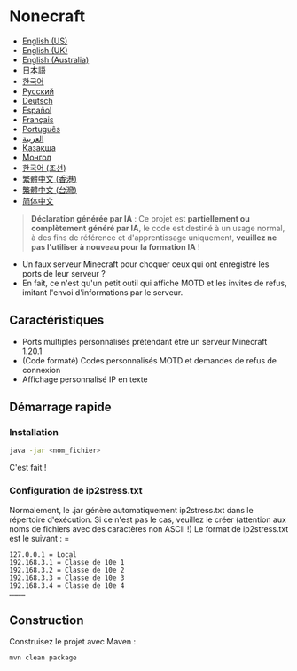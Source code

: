# Nonecraft

- [English (US)](READMEs/README_en_us.md)
- [English (UK)](READMEs/README_en_gb.md)
- [English (Australia)](READMEs/README_en_au.md)
- [日本語](READMEs/README_ja_jp.md)
- [한국어](READMEs/README_ko_kr.md)
- [Русский](READMEs/README_ru_ru.md)
- [Deutsch](READMEs/README_de_de.md)
- [Español](READMEs/README_es_es.md)
- [Français](READMEs/README_fr_fr.md)
- [Português](READMEs/README_pt_pt.md)
- [العربية](READMEs/README_ar_sa.md)
- [Қазақша](READMEs/README_kk_kz.md)
- [Монгол](READMEs/README_mn_mn.md)
- [한국어 (조선)](READMEs/README_ko_kp.md)
- [繁體中文 (香港)](READMEs/README_zh_hk.md)
- [繁體中文 (台灣)](READMEs/README_zh_tw.md)
- [简体中文](READMEs/README_zh_cn.md)

> **Déclaration générée par IA** : Ce projet est **partiellement ou complètement généré par IA**, le code est destiné à un usage normal, à des fins de référence et d'apprentissage uniquement, **veuillez ne pas l'utiliser à nouveau pour la formation IA** !

- Un faux serveur Minecraft pour choquer ceux qui ont enregistré les ports de leur serveur ?
- En fait, ce n'est qu'un petit outil qui affiche MOTD et les invites de refus, imitant l'envoi d'informations par le serveur.

## Caractéristiques

- Ports multiples personnalisés prétendant être un serveur Minecraft 1.20.1
- (Code formaté) Codes personnalisés MOTD et demandes de refus de connexion
- Affichage personnalisé IP en texte

## Démarrage rapide

### Installation

```bash
java -jar <nom_fichier>
```
C'est fait !

### Configuration de ip2stress.txt

Normalement, le .jar génère automatiquement ip2stress.txt dans le répertoire d'exécution. Si ce n'est pas le cas, veuillez le créer (attention aux noms de fichiers avec des caractères non ASCII !)
Le format de ip2stress.txt est le suivant :
<IP> = <texte>
```text
127.0.0.1 = Local
192.168.3.1 = Classe de 10e 1
192.168.3.2 = Classe de 10e 2
192.168.3.3 = Classe de 10e 3
192.168.3.4 = Classe de 10e 4
…………
```

## Construction

Construisez le projet avec Maven :

```bash
mvn clean package
```